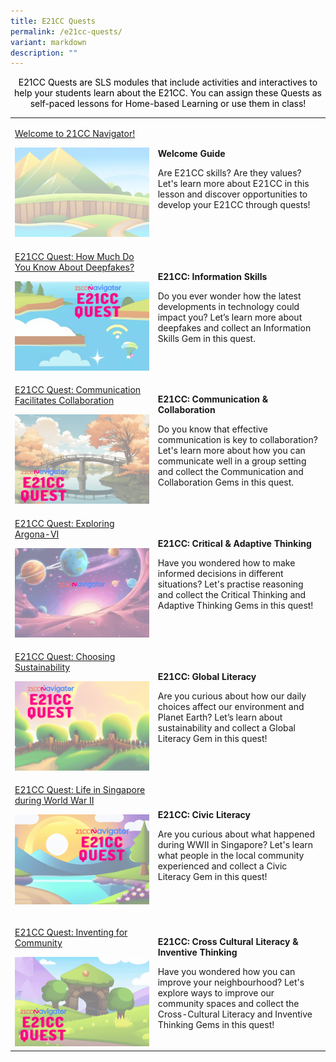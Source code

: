 ```yaml
---
title: E21CC Quests
permalink: /e21cc-quests/
variant: markdown
description: ""
---
```

<center><p style="color: black;">E21CC Quests are SLS modules that include activities and interactives to help your students learn about the E21CC. You can assign these Quests as self-paced lessons for Home-based Learning or use them in class!</p></center>
<table style="min-width: 50px">
    <colgroup>
        <col>
        <col>
    </colgroup>
    <tbody>
        <tr>
            <td rowspan="1" colspan="1">
                <p><a href="https://for.edu.sg/21ccn-welcome" rel="noopener noreferrer nofollow" target="_blank">Welcome to 21CC Navigator!</a></p>
                <a class="isomer-image-wrapper" href="https://for.edu.sg/21ccn-welcome"><img style="width: 100%" height="auto" width="100%" alt="" src="/images/21CC_Navigator_Onboarding_Graphics__NEW_LOGO___10_.gif"></a>
            </td>
            <td rowspan="1" colspan="1">
                <p><strong>Welcome Guide</strong></p>
                <p>Are E21CC skills? Are they values? Let's learn more about E21CC in this lesson and discover opportunities to develop your E21CC through quests! </p>
                <p></p>
            </td>
        </tr>
        <tr>
            <td rowspan="1" colspan="1">
                <p><a href="https://for.edu.sg/21ccn-infoskills" rel="noopener noreferrer nofollow" target="_blank">E21CC Quest: How Much Do You Know About Deepfakes?</a></p>
                <a class="isomer-image-wrapper" href="https://for.edu.sg/21ccn-infoskills"><img style="width: 100%" height="auto" width="100%" alt="" src="/images/21CC Navigator/21CCN_info_deepfake.gif"></a>
            </td>
            <td rowspan="1" colspan="1">
                <p><strong>E21CC: Information Skills</strong></p>
                <p>Do you ever wonder how the latest developments in technology could impact you? Let’s learn more about deepfakes and collect an Information Skills Gem in this quest.</p>
            </td>
        </tr>
        <tr>
            <td rowspan="1" colspan="1">
                <p><a href="https://for.edu.sg/21ccn-commcollab" rel="noopener noreferrer nofollow" target="_blank">E21CC Quest: Communication Facilitates Collaboration</a></p>
                <a class="isomer-image-wrapper" href="https://for.edu.sg/21ccn-commcollab"><img style="width: 100%" height="auto" width="100%" alt="" src="/images/21CC Navigator/21CCN_commcollab.gif"></a>
            </td>
            <td rowspan="1" colspan="1">
                <p><strong>E21CC: Communication &amp; Collaboration</strong></p>
                <p>Do you know that effective communication is key to collaboration? Let's learn more about how you can communicate well in a group setting and collect the Communication and Collaboration Gems in this quest.</p>
            </td>
        </tr>
        <tr>
            <td rowspan="1" colspan="1">
                <p><a href="https://for.edu.sg/21ccn-criticaladaptive" rel="noopener noreferrer nofollow" target="_blank">E21CC Quest: Exploring Argona-VI</a></p>
                <a class="isomer-image-wrapper" href="https://for.edu.sg/21ccn-criticaladaptive"><img style="width: 100%" height="auto" width="100%" alt="" src="/images/21CC Navigator/21CCN_criticaladaptive.gif"></a>
            </td>
            <td rowspan="1" colspan="1">
                <p><strong>E21CC: Critical &amp; Adaptive Thinking</strong></p>
                <p>Have you wondered how to make informed decisions in different situations? Let's practise reasoning and collect the Critical Thinking and Adaptive Thinking Gems in this quest!</p>
            </td>
        </tr>
        <tr>
            <td rowspan="1" colspan="1">
                <p><a href="https://for.edu.sg/21ccn-globalliteracy" rel="noopener noreferrer nofollow" target="_blank">E21CC Quest: Choosing Sustainability</a></p>
                <a class="isomer-image-wrapper" href="https://for.edu.sg/21ccn-globalliteracy"><img style="width: 100%" height="auto" width="100%" alt="" src="/images/21CC Navigator/21CCN_global.gif"></a>
            </td>
            <td rowspan="1" colspan="1">
                <p><strong>E21CC: Global Literacy</strong></p>
                <p>Are you curious about how our daily choices affect our environment and Planet Earth? Let’s learn about sustainability and collect a Global Literacy Gem in this quest!</p>
            </td>
        </tr>
        <tr>
            <td rowspan="1" colspan="1">
                <p><a href="https://go.gov.sg/21ccn-civicliteracy" rel="noopener noreferrer nofollow" target="_blank">E21CC Quest: Life in Singapore during World War II</a></p>
                <p></p>
                <a class="isomer-image-wrapper" href="https://go.gov.sg/21ccn-civicliteracy"><img style="width: 100%" height="auto" width="100%" alt="" src="/images/21CC Navigator/21CCN_civic.gif"></a>
                <p></p>
            </td>
            <td rowspan="1" colspan="1">
                <p><strong>E21CC: Civic Literacy</strong></p>
                <p>Are you curious about what happened during WWII in Singapore? Let's learn what people in the local community experienced and collect a Civic Literacy Gem in this quest!</p>
                <p></p>
            </td>
        </tr>
        <tr>
            <td rowspan="1" colspan="1">
                <p><a href="https://go.gov.sg/crossculturalinventive" rel="noopener noreferrer nofollow" target="_blank">E21CC Quest: Inventing for Community </a></p>
                <a class="isomer-image-wrapper" href="https://go.gov.sg/crossculturalinventive"><img style="width: 100%" height="auto" width="100%" alt="" src="/images/21CCN_Quest_5.gif"></a>
            </td>
            <td rowspan="1" colspan="1">
                <p><strong>E21CC: Cross Cultural Literacy &amp; Inventive Thinking</strong></p>
                <p>Have you wondered how you can improve your neighbourhood? Let's explore ways to improve our community spaces and collect the Cross-Cultural Literacy and Inventive Thinking Gems in this quest!</p>
            </td>
        </tr>
    </tbody>
</table>